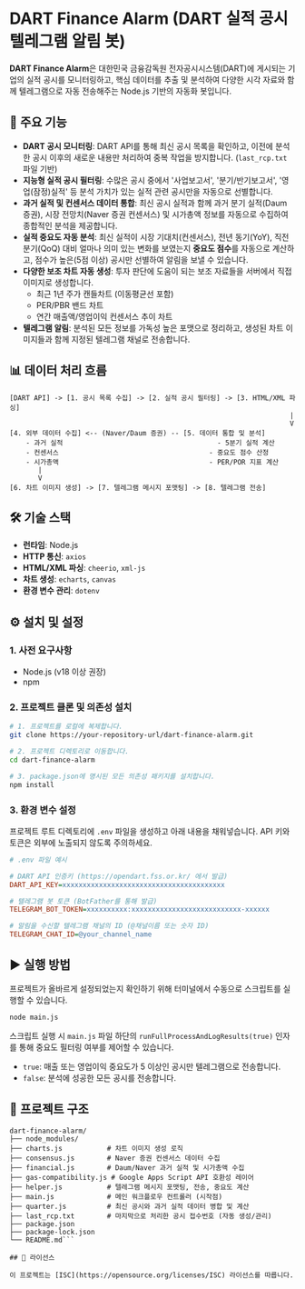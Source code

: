 # DART Finance Alarm (DART 실적 공시 텔레그램 알림 봇)

**DART Finance Alarm**은 대한민국 금융감독원 전자공시시스템(DART)에 게시되는 기업의 실적 공시를 모니터링하고, 핵심 데이터를 추출 및 분석하여 다양한 시각 자료와 함께 텔레그램으로 자동 전송해주는 Node.js 기반의 자동화 봇입니다.

## 🚀 주요 기능

-    **DART 공시 모니터링**: DART API를 통해 최신 공시 목록을 확인하고, 이전에 분석한 공시 이후의 새로운 내용만 처리하여 중복 작업을 방지합니다. (`last_rcp.txt` 파일 기반)
-    **지능형 실적 공시 필터링**: 수많은 공시 중에서 '사업보고서', '분기/반기보고서', '영업(잠정)실적' 등 분석 가치가 있는 실적 관련 공시만을 자동으로 선별합니다.
-    **과거 실적 및 컨센서스 데이터 통합**: 최신 공시 실적과 함께 과거 분기 실적(Daum 증권), 시장 전망치(Naver 증권 컨센서스) 및 시가총액 정보를 자동으로 수집하여 종합적인 분석을 제공합니다.
-    **실적 중요도 자동 분석**: 최신 실적이 시장 기대치(컨센서스), 전년 동기(YoY), 직전 분기(QoQ) 대비 얼마나 의미 있는 변화를 보였는지 **중요도 점수**를 자동으로 계산하고, 점수가 높은(5점 이상) 공시만 선별하여 알림을 보낼 수 있습니다.
-    **다양한 보조 차트 자동 생성**: 투자 판단에 도움이 되는 보조 자료들을 서버에서 직접 이미지로 생성합니다.
     -    최근 1년 주가 캔들차트 (이동평균선 포함)
     -    PER/PBR 밴드 차트
     -    연간 매출액/영업이익 컨센서스 추이 차트
-    **텔레그램 알림**: 분석된 모든 정보를 가독성 높은 포맷으로 정리하고, 생성된 차트 이미지들과 함께 지정된 텔레그램 채널로 전송합니다.

## 📊 데이터 처리 흐름

```
[DART API] -> [1. 공시 목록 수집] -> [2. 실적 공시 필터링] -> [3. HTML/XML 파싱]
                                                                     |
                                                                     V
[4. 외부 데이터 수집] <-- (Naver/Daum 증권) -- [5. 데이터 통합 및 분석]
    - 과거 실적                                      - 5분기 실적 계산
    - 컨센서스                                     - 중요도 점수 산정
    - 시가총액                                     - PER/POR 지표 계산
       |
       V
[6. 차트 이미지 생성] -> [7. 텔레그램 메시지 포맷팅] -> [8. 텔레그램 전송]
```

## 🛠️ 기술 스택

-    **런타임**: Node.js
-    **HTTP 통신**: `axios`
-    **HTML/XML 파싱**: `cheerio`, `xml-js`
-    **차트 생성**: `echarts`, `canvas`
-    **환경 변수 관리**: `dotenv`

## ⚙️ 설치 및 설정

### 1. 사전 요구사항

-    Node.js (v18 이상 권장)
-    npm

### 2. 프로젝트 클론 및 의존성 설치

```bash
# 1. 프로젝트를 로컬에 복제합니다.
git clone https://your-repository-url/dart-finance-alarm.git

# 2. 프로젝트 디렉토리로 이동합니다.
cd dart-finance-alarm

# 3. package.json에 명시된 모든 의존성 패키지를 설치합니다.
npm install
```

### 3. 환경 변수 설정

프로젝트 루트 디렉토리에 `.env` 파일을 생성하고 아래 내용을 채워넣습니다. API 키와 토큰은 외부에 노출되지 않도록 주의하세요.

```ini
# .env 파일 예시

# DART API 인증키 (https://opendart.fss.or.kr/ 에서 발급)
DART_API_KEY=xxxxxxxxxxxxxxxxxxxxxxxxxxxxxxxxxxxxxxxx

# 텔레그램 봇 토큰 (BotFather를 통해 발급)
TELEGRAM_BOT_TOKEN=xxxxxxxxxx:xxxxxxxxxxxxxxxxxxxxxxxxxxx-xxxxxx

# 알림을 수신할 텔레그램 채널의 ID (@채널이름 또는 숫자 ID)
TELEGRAM_CHAT_ID=@your_channel_name
```

## ▶️ 실행 방법

프로젝트가 올바르게 설정되었는지 확인하기 위해 터미널에서 수동으로 스크립트를 실행할 수 있습니다.

```bash
node main.js
```

스크립트 실행 시 `main.js` 파일 하단의 `runFullProcessAndLogResults(true)` 인자를 통해 중요도 필터링 여부를 제어할 수 있습니다.

-    `true`: 매출 또는 영업이익 중요도가 5 이상인 공시만 텔레그램으로 전송합니다.
-    `false`: 분석에 성공한 모든 공시를 전송합니다.

## 📁 프로젝트 구조

````
dart-finance-alarm/
├── node_modules/
├── charts.js           # 차트 이미지 생성 로직
├── consensus.js        # Naver 증권 컨센서스 데이터 수집
├── financial.js        # Daum/Naver 과거 실적 및 시가총액 수집
├── gas-compatibility.js # Google Apps Script API 호환성 레이어
├── helper.js           # 텔레그램 메시지 포맷팅, 전송, 중요도 계산
├── main.js             # 메인 워크플로우 컨트롤러 (시작점)
├── quarter.js          # 최신 공시와 과거 실적 데이터 병합 및 계산
├── last_rcp.txt        # 마지막으로 처리한 공시 접수번호 (자동 생성/관리)
├── package.json
├── package-lock.json
└── README.md```

## 📄 라이선스

이 프로젝트는 [ISC](https://opensource.org/licenses/ISC) 라이선스를 따릅니다.
````
